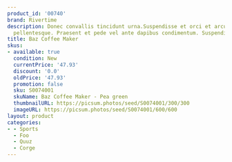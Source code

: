 ```yaml
---
product_id: '00740'
brand: Rivertime
description: Donec convallis tincidunt urna.Suspendisse et orci et arcu porttitor
  pellentesque. Praesent et pede vel ante dapibus condimentum. Suspendisse euismod.
title: Baz Coffee Maker
skus:
- available: true
  condition: New
  currentPrice: '47.93'
  discount: '0.0'
  oldPrice: '47.93'
  promotion: false
  sku: S0074001
  skuName: Baz Coffee Maker - Pea green
  thumbnailURL: https://picsum.photos/seed/S0074001/300/300
  imageURL: https://picsum.photos/seed/S0074001/600/600
layout: product
categories:
- - Sports
  - Foo
  - Quuz
  - Corge
---
```

